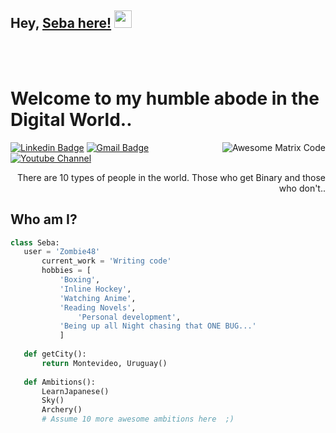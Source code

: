 ## Hey, [Seba here!](https://github.com/soriagorgoroso)  <img src="https://media.giphy.com/media/hvRJCLFzcasrR4ia7z/giphy.gif" width="28px" height="28px">


<br/>
<br/>


<h1>Welcome to my humble abode in the Digital World..</h1> 

<img src = 'https://github.com/MarikIshtar007/MarikIshtar007/blob/master/images/matrix.gif' alt = 'Awesome Matrix Code' align='right'/>

[![Linkedin Badge](https://img.shields.io/badge/-Linkedin-blue?style=flat-square&logo=Linkedin&logoColor=white&link=https://www.linkedin.com/in/haany-ali)](https://www.linkedin.com/in/soriagorgoroso) 
[![Gmail Badge](https://img.shields.io/badge/-sebastian.gorgoroso@cencosud.com-c14438?style=flat-square&logo=Gmail&logoColor=white&link=mailto:sebastian.gorgoroso@gmail.com)](mailto:asterp04@gmail.com) 
[![Youtube Channel](https://img.shields.io/badge/-Little&Cat-c14438?style=flat-square&logo=Youtube&link=https://www.youtube.com/channel/UCietjxpksncMdOUkycv5nqA)](https://www.youtube.com/watch?v=LTTtM8TGAmo)

<div style="text-align: right">There are 10 types of people in the world. Those who get Binary and those who don't.. </div>


## Who am I?
 ```python
 class Seba:
 	user = 'Zombie48'
		current_work = 'Writing code'
		hobbies = [
			'Boxing',
			'Inline Hockey',
			'Watching Anime',
			'Reading Novels',
		        'Personal development',
			'Being up all Night chasing that ONE BUG...'
			]
	
	def getCity():
		return Montevideo, Uruguay()
	
	def Ambitions():
		LearnJapanese()
		Sky()
		Archery()
		# Assume 10 more awesome ambitions here  ;)
	
 ```
 
